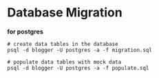 # Database Migration
**for postgres**

	# create data tables in the database
	psql -d blogger -U postgres -a -f migration.sql
	
	# populate data tables with mock data
	psql -d blogger -U postgres -a -f populate.sql